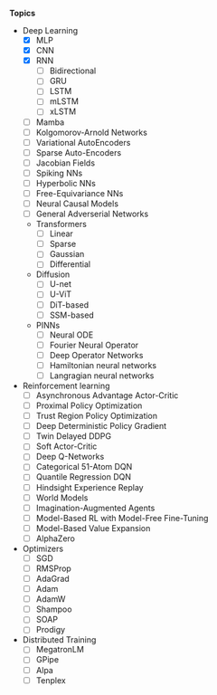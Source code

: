 **Topics**
- Deep Learning
    - [x] MLP
    - [x] CNN
    - [x] RNN
         - [ ] Bidirectional
         - [ ] GRU
         - [ ] LSTM
         - [ ] mLSTM
         - [ ] xLSTM
    - [ ] Mamba
    - [ ] Kolgomorov-Arnold Networks
    - [ ] Variational AutoEncoders
    - [ ] Sparse Auto-Encoders
    - [ ] Jacobian Fields
    - [ ] Spiking NNs
    - [ ] Hyperbolic NNs
    - [ ] Free-Equivariance NNs
    - [ ] Neural Causal Models
    - [ ] General Adverserial Networks
    - Transformers
         - [ ] Linear
         - [ ] Sparse
         - [ ] Gaussian
         - [ ] Differential
    - Diffusion
         - [ ] U-net
         - [ ] U-ViT
         - [ ] DiT-based
         - [ ] SSM-based
    - PINNs
        - [ ] Neural ODE
        - [ ] Fourier Neural Operator
        - [ ] Deep Operator Networks
        - [ ] Hamiltonian neural networks
        - [ ] Langragian neural networks
- Reinforcement learning
     - [ ] Asynchronous Advantage Actor-Critic
     - [ ] Proximal Policy Optimization
     - [ ] Trust Region Policy Optimization
     - [ ] Deep Deterministic Policy Gradient
     - [ ] Twin Delayed DDPG
     - [ ] Soft Actor-Critic
     - [ ] Deep Q-Networks
     - [ ] Categorical 51-Atom DQN
     - [ ] Quantile Regression DQN
     - [ ] Hindsight Experience Replay
     - [ ] World Models
     - [ ] Imagination-Augmented Agents
     - [ ] Model-Based RL with Model-Free Fine-Tuning
     - [ ] Model-Based Value Expansion
     - [ ] AlphaZero
- Optimizers
    - [ ] SGD
    - [ ] RMSProp
    - [ ] AdaGrad
    - [ ] Adam
    - [ ] AdamW
    - [ ] Shampoo
    - [ ] SOAP
    - [ ] Prodigy
- Distributed Training
    - [ ] MegatronLM
    - [ ] GPipe
    - [ ] Alpa
    - [ ] Tenplex